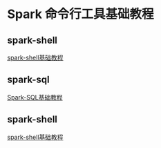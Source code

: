 # Spark 命令行工具基础教程


## spark-shell

[spark-shell基础教程](work/component/Big-Data/Apache-Spark/CLI/spark-shell基础教程.md)
## spark-sql

[Spark-SQL基础教程](work/component/Big-Data/Apache-Spark/Spark-SQL基础教程.md)

## spark-shell

[spark-shell基础教程](work/component/Big-Data/Apache-Spark/CLI/spark-shell基础教程.md)

